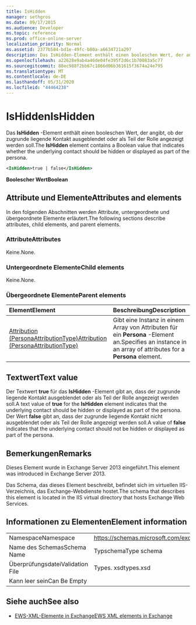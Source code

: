```yaml
---
title: IsHidden
manager: sethgros
ms.date: 09/17/2015
ms.audience: Developer
ms.topic: reference
ms.prod: office-online-server
localization_priority: Normal
ms.assetid: 2377b584-bd1e-49fc-b80a-a6634721a297
description: Das IsHidden-Element enthält einen booleschen Wert, der angibt, ob der zugrunde liegende Kontakt ausgeblendet oder als Teil der Rolle angezeigt werden soll.
ms.openlocfilehash: a22628e9ab4a46de04fe395f2d6c1b70083a5c77
ms.sourcegitcommit: 88ec988f2bb67c1866d06b361615f3674a24e795
ms.translationtype: MT
ms.contentlocale: de-DE
ms.lasthandoff: 05/31/2020
ms.locfileid: "44464238"
---
```

# <a name="ishidden"></a><span data-ttu-id="d399b-103">IsHidden</span><span class="sxs-lookup"><span data-stu-id="d399b-103">IsHidden</span></span>

<span data-ttu-id="d399b-104">Das **IsHidden** -Element enthält einen booleschen Wert, der angibt, ob der zugrunde liegende Kontakt ausgeblendet oder als Teil der Rolle angezeigt werden soll.</span><span class="sxs-lookup"><span data-stu-id="d399b-104">The **IsHidden** element contains a Boolean value that indicates whether the underlying contact should be hidden or displayed as part of the persona.</span></span> 
  
```XML
<IsHidden>true | false</IsHidden>
```

 <span data-ttu-id="d399b-105">**Boolescher Wert**</span><span class="sxs-lookup"><span data-stu-id="d399b-105">**Boolean**</span></span>
## <a name="attributes-and-elements"></a><span data-ttu-id="d399b-106">Attribute und Elemente</span><span class="sxs-lookup"><span data-stu-id="d399b-106">Attributes and elements</span></span>

<span data-ttu-id="d399b-107">In den folgenden Abschnitten werden Attribute, untergeordnete und übergeordnete Elemente erläutert.</span><span class="sxs-lookup"><span data-stu-id="d399b-107">The following sections describe attributes, child elements, and parent elements.</span></span>
  
### <a name="attributes"></a><span data-ttu-id="d399b-108">Attribute</span><span class="sxs-lookup"><span data-stu-id="d399b-108">Attributes</span></span>

<span data-ttu-id="d399b-109">Keine.</span><span class="sxs-lookup"><span data-stu-id="d399b-109">None.</span></span>
  
### <a name="child-elements"></a><span data-ttu-id="d399b-110">Untergeordnete Elemente</span><span class="sxs-lookup"><span data-stu-id="d399b-110">Child elements</span></span>

<span data-ttu-id="d399b-111">Keine.</span><span class="sxs-lookup"><span data-stu-id="d399b-111">None.</span></span>
  
### <a name="parent-elements"></a><span data-ttu-id="d399b-112">Übergeordnete Elemente</span><span class="sxs-lookup"><span data-stu-id="d399b-112">Parent elements</span></span>

|<span data-ttu-id="d399b-113">**Element**</span><span class="sxs-lookup"><span data-stu-id="d399b-113">**Element**</span></span>|<span data-ttu-id="d399b-114">**Beschreibung**</span><span class="sxs-lookup"><span data-stu-id="d399b-114">**Description**</span></span>|
|:-----|:-----|
|[<span data-ttu-id="d399b-115">Attribution (PersonaAttributionType)</span><span class="sxs-lookup"><span data-stu-id="d399b-115">Attribution (PersonaAttributionType)</span></span>](attribution-personaattributiontype.md) <br/> |<span data-ttu-id="d399b-116">Gibt eine Instanz in einem Array von Attributen für ein **Persona** -Element an.</span><span class="sxs-lookup"><span data-stu-id="d399b-116">Specifies an instance in an array of attributes for a **Persona** element.</span></span>  <br/> |
   
## <a name="text-value"></a><span data-ttu-id="d399b-117">Textwert</span><span class="sxs-lookup"><span data-stu-id="d399b-117">Text value</span></span>

<span data-ttu-id="d399b-118">Der Textwert **true** für das **IsHidden** -Element gibt an, dass der zugrunde liegende Kontakt ausgeblendet oder als Teil der Rolle angezeigt werden soll.</span><span class="sxs-lookup"><span data-stu-id="d399b-118">A text value of **true** for the **IsHidden** element indicates that the underlying contact should be hidden or displayed as part of the persona.</span></span> <span data-ttu-id="d399b-119">Der Wert **false** gibt an, dass der zugrunde liegende Kontakt nicht ausgeblendet oder als Teil der Rolle angezeigt werden soll.</span><span class="sxs-lookup"><span data-stu-id="d399b-119">A value of **false** indicates that the underlying contact should not be hidden or displayed as part of the persona.</span></span> 
  
## <a name="remarks"></a><span data-ttu-id="d399b-120">Bemerkungen</span><span class="sxs-lookup"><span data-stu-id="d399b-120">Remarks</span></span>

<span data-ttu-id="d399b-121">Dieses Element wurde in Exchange Server 2013 eingeführt.</span><span class="sxs-lookup"><span data-stu-id="d399b-121">This element was introduced in Exchange Server 2013.</span></span>
  
<span data-ttu-id="d399b-122">Das Schema, das dieses Element beschreibt, befindet sich im virtuellen IIS-Verzeichnis, das Exchange-Webdienste hostet.</span><span class="sxs-lookup"><span data-stu-id="d399b-122">The schema that describes this element is located in the IIS virtual directory that hosts Exchange Web Services.</span></span>
  
## <a name="element-information"></a><span data-ttu-id="d399b-123">Informationen zu Elementen</span><span class="sxs-lookup"><span data-stu-id="d399b-123">Element information</span></span>

|||
|:-----|:-----|
|<span data-ttu-id="d399b-124">Namespace</span><span class="sxs-lookup"><span data-stu-id="d399b-124">Namespace</span></span>  <br/> |https://schemas.microsoft.com/exchange/services/2006/types  <br/> |
|<span data-ttu-id="d399b-125">Name des Schemas</span><span class="sxs-lookup"><span data-stu-id="d399b-125">Schema Name</span></span>  <br/> |<span data-ttu-id="d399b-126">Typschema</span><span class="sxs-lookup"><span data-stu-id="d399b-126">Type schema</span></span>  <br/> |
|<span data-ttu-id="d399b-127">Überprüfungsdatei</span><span class="sxs-lookup"><span data-stu-id="d399b-127">Validation File</span></span>  <br/> |<span data-ttu-id="d399b-128">Types. xsd</span><span class="sxs-lookup"><span data-stu-id="d399b-128">types.xsd</span></span>  <br/> |
|<span data-ttu-id="d399b-129">Kann leer sein</span><span class="sxs-lookup"><span data-stu-id="d399b-129">Can Be Empty</span></span>  <br/> ||
   
## <a name="see-also"></a><span data-ttu-id="d399b-130">Siehe auch</span><span class="sxs-lookup"><span data-stu-id="d399b-130">See also</span></span>



- [<span data-ttu-id="d399b-131">EWS-XML-Elemente in Exchange</span><span class="sxs-lookup"><span data-stu-id="d399b-131">EWS XML elements in Exchange</span></span>](ews-xml-elements-in-exchange.md)

